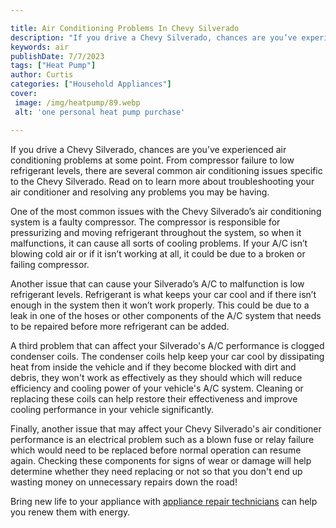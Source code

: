 ```yaml
---

title: Air Conditioning Problems In Chevy Silverado
description: "If you drive a Chevy Silverado, chances are you’ve experienced air conditioning problems at some point. From compressor failure to...see more detail"
keywords: air
publishDate: 7/7/2023
tags: ["Heat Pump"]
author: Curtis
categories: ["Household Appliances"]
cover: 
 image: /img/heatpump/89.webp
 alt: 'one personal heat pump purchase'

---
```


If you drive a Chevy Silverado, chances are you’ve experienced air conditioning problems at some point. From compressor failure to low refrigerant levels, there are several common air conditioning issues specific to the Chevy Silverado. Read on to learn more about troubleshooting your air conditioner and resolving any problems you may be having. 

One of the most common issues with the Chevy Silverado’s air conditioning system is a faulty compressor. The compressor is responsible for pressurizing and moving refrigerant throughout the system, so when it malfunctions, it can cause all sorts of cooling problems. If your A/C isn’t blowing cold air or if it isn’t working at all, it could be due to a broken or failing compressor. 

Another issue that can cause your Silverado’s A/C to malfunction is low refrigerant levels. Refrigerant is what keeps your car cool and if there isn’t enough in the system then it won’t work properly. This could be due to a leak in one of the hoses or other components of the A/C system that needs to be repaired before more refrigerant can be added. 

A third problem that can affect your Silverado's A/C performance is clogged condenser coils. The condenser coils help keep your car cool by dissipating heat from inside the vehicle and if they become blocked with dirt and debris, they won't work as effectively as they should which will reduce efficiency and cooling power of your vehicle's A/C system. Cleaning or replacing these coils can help restore their effectiveness and improve cooling performance in your vehicle significantly. 

Finally, another issue that may affect your Chevy Silverado's air conditioner performance is an electrical problem such as a blown fuse or relay failure which would need to be replaced before normal operation can resume again. Checking these components for signs of wear or damage will help determine whether they need replacing or not so that you don't end up wasting money on unnecessary repairs down the road!

Bring new life to your appliance with <a href="/pages/appliance-repair-technicians/">appliance repair technicians</a> can help you renew them with energy.